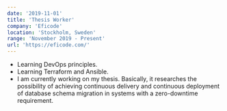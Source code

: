 ```yaml
---
date: '2019-11-01'
title: 'Thesis Worker'
company: 'Eficode'
location: 'Stockholm, Sweden'
range: 'November 2019 - Present'
url: 'https://eficode.com/'
---
```


- Learning DevOps principles.
- Learning Terraform and Ansible.
- I am currently working on my thesis. Basically, it researches the possibility of achieving continuous delivery and continuous deployment of database schema migration in systems with a zero-downtime requirement.